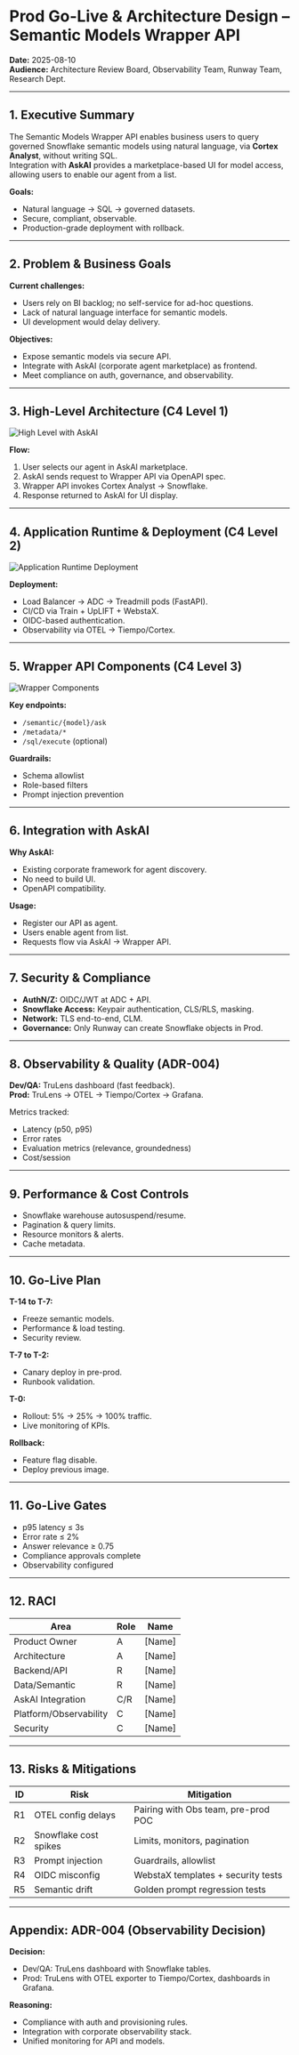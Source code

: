 # Prod Go-Live & Architecture Design – Semantic Models Wrapper API

**Date:** 2025-08-10  
**Audience:** Architecture Review Board, Observability Team, Runway Team, Research Dept.

---

## 1. Executive Summary

The Semantic Models Wrapper API enables business users to query governed Snowflake semantic models using natural language, via **Cortex Analyst**, without writing SQL.  
Integration with **AskAI** provides a marketplace-based UI for model access, allowing users to enable our agent from a list.

**Goals:**
- Natural language → SQL → governed datasets.
- Secure, compliant, observable.
- Production-grade deployment with rollback.

---

## 2. Problem & Business Goals

**Current challenges:**
- Users rely on BI backlog; no self-service for ad-hoc questions.
- Lack of natural language interface for semantic models.
- UI development would delay delivery.

**Objectives:**
- Expose semantic models via secure API.
- Integrate with AskAI (corporate agent marketplace) as frontend.
- Meet compliance on auth, governance, and observability.

---

## 3. High-Level Architecture (C4 Level 1)

![High Level with AskAI](../diagrams/high-level-askai.png)

**Flow:**
1. User selects our agent in AskAI marketplace.
2. AskAI sends request to Wrapper API via OpenAPI spec.
3. Wrapper API invokes Cortex Analyst → Snowflake.
4. Response returned to AskAI for UI display.

---

## 4. Application Runtime & Deployment (C4 Level 2)

![Application Runtime Deployment](../diagrams/application-runtime.png)

**Deployment:**
- Load Balancer → ADC → Treadmill pods (FastAPI).
- CI/CD via Train + UpLIFT + WebstaX.
- OIDC-based authentication.
- Observability via OTEL → Tiempo/Cortex.

---

## 5. Wrapper API Components (C4 Level 3)

![Wrapper Components](../diagrams/wrapper-components.png)

**Key endpoints:**
- `/semantic/{model}/ask`
- `/metadata/*`
- `/sql/execute` (optional)

**Guardrails:**
- Schema allowlist
- Role-based filters
- Prompt injection prevention

---

## 6. Integration with AskAI

**Why AskAI:**
- Existing corporate framework for agent discovery.
- No need to build UI.
- OpenAPI compatibility.

**Usage:**
- Register our API as agent.
- Users enable agent from list.
- Requests flow via AskAI → Wrapper API.

---

## 7. Security & Compliance

- **AuthN/Z:** OIDC/JWT at ADC + API.
- **Snowflake Access:** Keypair authentication, CLS/RLS, masking.
- **Network:** TLS end-to-end, CLM.
- **Governance:** Only Runway can create Snowflake objects in Prod.

---

## 8. Observability & Quality (ADR-004)

**Dev/QA:** TruLens dashboard (fast feedback).  
**Prod:** TruLens → OTEL → Tiempo/Cortex → Grafana.

Metrics tracked:
- Latency (p50, p95)
- Error rates
- Evaluation metrics (relevance, groundedness)
- Cost/session

---

## 9. Performance & Cost Controls

- Snowflake warehouse autosuspend/resume.
- Pagination & query limits.
- Resource monitors & alerts.
- Cache metadata.

---

## 10. Go-Live Plan

**T-14 to T-7:**  
- Freeze semantic models.
- Performance & load testing.
- Security review.

**T-7 to T-2:**  
- Canary deploy in pre-prod.
- Runbook validation.

**T-0:**  
- Rollout: 5% → 25% → 100% traffic.
- Live monitoring of KPIs.

**Rollback:**  
- Feature flag disable.
- Deploy previous image.

---

## 11. Go-Live Gates

- p95 latency ≤ 3s
- Error rate ≤ 2%
- Answer relevance ≥ 0.75
- Compliance approvals complete
- Observability configured

---

## 12. RACI

| Area | Role | Name |
|------|------|------|
| Product Owner | A | [Name] |
| Architecture | A | [Name] |
| Backend/API | R | [Name] |
| Data/Semantic | R | [Name] |
| AskAI Integration | C/R | [Name] |
| Platform/Observability | C | [Name] |
| Security | C | [Name] |

---

## 13. Risks & Mitigations

| ID | Risk | Mitigation |
|----|------|------------|
| R1 | OTEL config delays | Pairing with Obs team, pre-prod POC |
| R2 | Snowflake cost spikes | Limits, monitors, pagination |
| R3 | Prompt injection | Guardrails, allowlist |
| R4 | OIDC misconfig | WebstaX templates + security tests |
| R5 | Semantic drift | Golden prompt regression tests |

---

## Appendix: ADR-004 (Observability Decision)

**Decision:**  
- Dev/QA: TruLens dashboard with Snowflake tables.  
- Prod: TruLens with OTEL exporter to Tiempo/Cortex, dashboards in Grafana.

**Reasoning:**
- Compliance with auth and provisioning rules.
- Integration with corporate observability stack.
- Unified monitoring for API and models.

